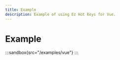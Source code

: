 ```yaml
---
title: Example
description: Example of using Ez Hot Keys for Vue.
---
```


# Example

:::sandbox{src="/examples/vue"}
:::
